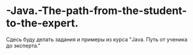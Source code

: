 # -Java.-The-path-from-the-student-to-the-expert.
Сдесь буду делать задания и примеры из курса  "Java. Путь от ученика до эксперта."
